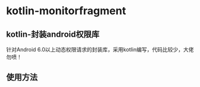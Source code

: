 # kotlin-monitorfragment
## kotlin-封装android权限库
针对Android 6.0以上动态权限请求的封装库，采用kotlin编写，代码比较少，大佬勿喷！

## 使用方法
